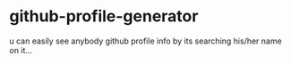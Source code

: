 # github-profile-generator
u can easily see anybody github profile info by its searching his/her name on it...
